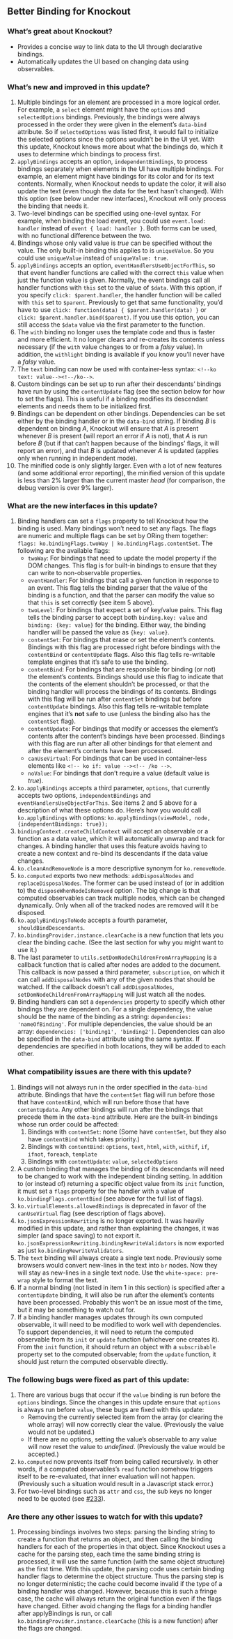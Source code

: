 ## Better Binding for Knockout

### What’s great about Knockout?

* Provides a concise way to link data to the UI through declarative bindings.
* Automatically updates the UI based on changing data using observables.

### What’s new and improved in this update?

1. Multiple bindings for an element are processed in a more logical order. For example, a `select` element might have the `options` and `selectedOptions` bindings. Previously, the bindings were always processed in the order they were given in the element’s `data-bind` attribute. So if `selectedOptions` was listed first, it would fail to initialize the selected options since the options wouldn’t be in the UI yet. With this update, Knockout knows more about what the bindings do, which it uses to determine which bindings to process first.
2. `applyBindings` accepts an option, `independentBindings`, to process bindings separately when elements in the UI have multiple bindings. For example, an element might have bindings for its color and for its text contents. Normally, when Knockout needs to update the color, it will also update the text (even though the data for the text hasn’t changed). With this option (see below under new interfaces), Knockout will only process the binding that needs it.
3. Two-level bindings can be specified using one-level syntax. For example, when binding the load event, you could use `event.load: handler` instead of `event { load: handler }`. Both forms can be used, with no functional difference between the two.
4. Bindings whose only valid value is *true* can be specified without the value. The only built-in binding this applies to is `uniqueValue`. So you could use `uniqueValue` instead of `uniqueValue: true`.
5. `applyBindings` accepts an option, `eventHandlersUseObjectForThis`, so that event handler functions are called with the correct `this` value when just the function value is given. Normally, the event bindings call all handler functions with `this` set to the value of `$data`. With this option, if you specify `click: $parent.handler`, the handler function will be called with `this` set to `$parent`. Previously to get that same functionality, you’d have to use `click: function(data) { $parent.handler(data) }` or `click: $parent.handler.bind($parent)`. If you use this option, you can still access the `$data` value via the first parameter to the function.
6. The `with` binding no longer uses the template code and thus is faster and more efficient. It no longer clears and re-creates its contents unless necessary (if the `with` value changes to or from a *falsy* value). In addition, the `withlight` binding is available if you know you’ll never have a *falsy* value.
7. The `text` binding can now be used with container-less syntax: `<!--ko text: value--><!--/ko-->`.
8. Custom bindings can be set up to run after their descendants’ bindings have run by using the `contentUpdate` flag (see the section below for how to set the flags). This is useful if a binding modifies its descendant elements and needs them to be initialized first.
9. Bindings can be dependent on other bindings. Dependencies can be set either by the binding handler or in the `data-bind` string. If binding *B* is dependent on binding *A*, Knockout will ensure that *A* is present whenever *B* is present (will report an error if *A* is not), that *A* is run before *B* (but if that can’t happen because of the bindings’ flags, it will report an error), and that *B* is updated whenever *A* is updated (applies only when running in independent mode).
10. The minified code is only slightly larger. Even with a lot of new features (and some additional error reporting), the minified version of this update is less than 2% larger than the current master *head* (for comparison, the debug version is over 9% larger).

### What are the new interfaces in this update?

1. Binding handlers can set a `flags` property to tell Knockout how the binding is used. Many bindings won’t need to set any flags. The flags are numeric and multiple flags can be set by ORing them together: `flags: ko.bindingFlags.twoWay | ko.bindingFlags.contentSet`. The following are the available flags:
   * `twoWay`: For bindings that need to update the model property if the DOM changes. This flag is for built-in bindings to ensure that they can write to non-observable properties.
   * `eventHandler`: For bindings that call a given function in response to an event. This flag tells the binding parser that the value of the binding is a function, and that the parser can modify the value so that `this` is set correctly (see item 5 above).
   * `twoLevel`: For bindings that expect a set of key/value pairs. This flag tells the binding parser to accept both `binding.key: value` and `binding: {key: value}` for the binding. Either way, the binding handler will be passed the value as `{key: value}`.
   * `contentSet`: For bindings that erase or set the element’s contents. Bindings with this flag are processed right before bindings with the `contentBind` or `contentUpdate` flags. Also this flag tells re-writable template engines that it’s safe to use the binding.
   * `contentBind`: For bindings that are responsible for binding (or not) the element’s contents. Bindings should use this flag to indicate that the contents of the element shouldn’t be processed, or that the binding handler will process the bindings of its contents. Bindings with this flag will be run after `contentSet` bindings but before `contentUpdate` bindings. Also this flag tells re-writable template engines that it’s **not** safe to use (unless the binding also has the `contentSet` flag).
   * `contentUpdate`: For bindings that modify or accesses the element’s contents after the content’s bindings have been processed. Bindings with this flag are run after all other bindings for that element and after the element’s contents have been processed.
   * `canUseVirtual`: For bindings that can be used in container-less elements like `<!-- ko if: value --><!-- /ko -->`.
   * `noValue`: For bindings that don’t require a value (default value is *true*).
2. `ko.applyBindings` accepts a third parameter, `options`, that currently accepts two options, `independentBindings` and `eventHandlersUseObjectForThis`. See items 2 and 5 above for a description of what these options do. Here’s how you would call `ko.applyBindings` with options: `ko.applyBindings(viewModel, node, {independentBindings: true});`
3. `bindingContext.createChildContext` will accept an observable or a function as a data value, which it will automatically unwrap and track for changes. A binding handler that uses this feature avoids having to create a new context and re-bind its descendants if the data value changes.
4. `ko.cleanAndRemoveNode` is a more descriptive synonym for `ko.removeNode`.
5. `ko.computed` exports two new methods: `addDisposalNodes` and `replaceDisposalNodes`. The former can be used instead of (or in addition to) the `disposeWhenNodeIsRemoved` option. The big change is that computed observables can track multiple nodes, which can be changed dynamically. Only when all of the tracked nodes are removed will it be disposed.
6. `ko.applyBindingsToNode` accepts a fourth parameter, `shouldBindDescendants`.
7. `ko.bindingProvider.instance.clearCache` is a new function that lets you clear the binding cache. (See the last section for why you might want to use it.)
8. The last parameter to `utils.setDomNodeChildrenFromArrayMapping` is a callback function that is called after nodes are added to the document. This callback is now passed a third parameter, `subscription`, on which it can call `addDisposalNodes` with any of the given nodes that should be watched. If the callback doesn’t call `addDisposalNodes`, `setDomNodeChildrenFromArrayMapping` will just watch all the nodes.
9. Binding handlers can set a `dependencies` property to specify which other bindings they are dependent on. For a single dependency, the value should be the name of the binding as a string: `dependencies: 'nameOfBinding'`. For multiple dependencies, the value should be an array: `dependencies: ['binding1', 'binding2']`. Dependencies can also be specified in the `data-bind` attribute using the same syntax. If dependencies are specified in both locations, they will be added to each other.

### What compatibility issues are there with this update?

1. Bindings will not always run in the order specified in the `data-bind` attribute. Bindings that have the `contentSet` flag will run before those that have `contentBind`, which will run before those that have `contentUpdate`. Any other bindings will run after the bindings that precede them in the `data-bind` attribute. Here are the built-in bindings whose run order could be affected:
   1. Bindings with `contentSet`: none (Some have `contentSet`, but they also have `contentBind` which takes priority.)
   2. Bindings with `contentBind`: `options`, `text`, `html`, `with`, `withif`, `if`, `ifnot`, `foreach`, `template`
   3. Bindings with `contentUpdate`: `value`, `selectedOptions`
2. A custom binding that manages the binding of its descendants will need to be changed to work with the independent binding setting. In addition to (or instead of) returning a specific object value from its `init` function, it must set a `flags` property for the handler with a value of `ko.bindingFlags.contentBind` (see above for the full list of flags).
3. `ko.virtualElements.allowedBindings` is deprecated in favor of the `canUseVirtual` flag (see description of flags above).
4. `ko.jsonExpressionRewriting` is no longer exported. It was heavily modified in this update, and rather than explaining the changes, it was simpler (and space saving) to not export it. `ko.jsonExpressionRewriting.bindingRewriteValidators` is now exported as just `ko.bindingRewriteValidators`.
5. The `text` binding will always create a single text node. Previously some browsers would convert new-lines in the text into `br` nodes. Now they will stay as new-lines in a single text node. Use the `white-space: pre-wrap` style to format the text.
6. If a normal binding (not listed in item 1 in this section) is specified after a `contentUpdate` binding, it will also be run after the element’s contents have been processed. Probably this won’t be an issue most of the time, but it may be something to watch out for.
7. If a binding handler manages updates through its own computed observable, it will need to be modified to work well with dependencies. To support dependencies, it will need to return the computed observable from its `init` or `update` function (whichever one creates it). From the `init` function, it should return an object with a `subscribable` property set to the computed observable; from the `update` function, it should just return the computed observable directly.

### The following bugs were fixed as part of this update:

1. There are various bugs that occur if the `value` binding is run before the `options` bindings. Since the changes in this update ensure that `options` is always run before `value`, these bugs are fixed with this update:
   * Removing the currently selected item from the array (or clearing the whole array) will now correctly clear the value. (Previously the value would not be updated.)
   * If there are no options, setting the value’s observable to any value will now reset the value to *undefined*. (Previously the value would be accepted.)
2. `ko.computed` now prevents itself from being called recursively. In other words, if a computed observables’s `read` function somehow triggers itself to be re-evaluated, that inner evaluation will not happen. (Previously such a situation would result in a Javascript stack error.)
3. For two-level bindings such as `attr` and `css`, the sub keys no longer need to be quoted (see [#233](https://github.com/SteveSanderson/knockout/issues/233)).

### Are there any other issues to watch for with this update?

1. Processing bindings involves two steps: parsing the binding string to create a function that returns an object, and then calling the binding handlers for each of the properties in that object. Since Knockout uses a cache for the parsing step, each time the same binding string is processed, it will use the same function (with the same object structure) as the first time. With this update, the parsing code uses certain binding handler flags to determine the object structure. Thus the parsing step is no longer deterministic; the cache could become invalid if the type of a binding handler was changed. However, because this is such a fringe case, the cache will always return the original function even if the flags have changed. Either avoid changing the flags for a binding handler after applyBindings is run, or call `ko.bindingProvider.instance.clearCache` (this is a new function) after the flags are changed.
